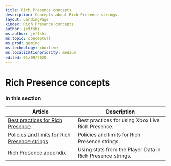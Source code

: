 ```yaml
---
title: Rich Presence concepts
description: Concepts about Rich Presence strings.
layout: LandingPage
kindex: Rich Presence concepts
author: jeffshi
ms.author: jeffshi
ms.topic: conceptual
ms.prod: gaming
ms.technology: xboxlive
ms.localizationpriority: medium
edited: 01/09/2020
---
```


# Rich Presence concepts


### In this section

| Article | Description |
|---------|-------------|
| [Best practices for Rich Presence](live-presence-best-practices.md) | Best practices for using Xbox Live Rich Presence. |
| [Policies and limits for Rich Presence strings](live-presence-limits.md) | Policies and limits for Rich Presence strings. |
| [Rich Presence appendix](live-presence-apx.md) | Using stats from the Player Data in Rich Presence strings. |
